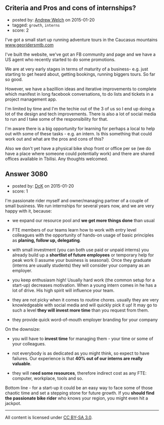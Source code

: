 ## Criteria and Pros and cons of internships?

- posted by: [Andrew Welch](https://stackexchange.com/users/112525/andrew-welch) on 2015-01-20
- tagged: `growth`, `interns`
- score: 2

I've got a small start  up running adventure tours in the Caucasus mountains www.georidersmtb.com

I've built the website, we've got an FB community and page and we have a US agent who recently started to do some promotions. 

We are at very early stages in terms of maturity of a business-  e.g. just starting to get heard about, getting bookings, running biggers tours. So far so good.

However, we have a bazillion ideas and iterative improvements to complete which manifest in long facebook conversations, to do lists and tickets in a project management app. 

I'm limited by time and I'm the techie out of the 3 of us so I end up doing a lot of the design and tech improvements. There is also a lot of social media to run and I take some of the responsibility for that. 

I'm aware there is a big opportunity for learning for perhaps a local to help out with some of these tasks - e.g. an intern. Is this something that could work out and what are the pros and cons of this? 

Also we don't yet have a physical bike shop front or office per se (we do have a place where someone could potentially work) and there are shared offices available in Tbilisi. Any thoughts welcomed.


## Answer 3080

- posted by: [DcK](https://stackexchange.com/users/5583155/dck) on 2015-01-20
- score: 1

I'm passionate rider myself and owner/managing partner of a couple of small business. 
We run internships for several years now, and we are very happy with it, because:

 - we expand our resource pool and **we get more things done** than usual

 - FTE members of our teams learn how to work with entry level colleagues with the opportunity of hands-on usage of basic principles as **planing, follow up, delegating**.
 - with small investment (you can both use paid or unpaid interns) you already build up a **shortlist of future employees** or temporary help for peak work (I assume your business is seasonal). Once they graduate (interns are usually students) they will consider your company as an employer.
 - you keep enthusiasm high! Usually hard work (the common setup for a start-up) decreases motivation. When a young intern comes in he has a lot of drive. His high spirit will influence your team. 

 - they are not picky when it comes to routine chores. 
usually they are very knowledgeable with social media and will quickly pick it up! It may go to such a level **they will invest more time** than you request from them.
 - they provide quick word-of-mouth employer branding for your company

On the downsize:

 - you will have to **invest time** for managing them - your time or some of your colleagues.

 - not everybody is as dedicated as you might think, so expect to have failures. Our experience is that **40% out of our interns are really valuable**. 

 - they will n**eed some resources**, therefore indirect cost as any FTE: computer, workplace, tools and so.   

Bottom line - for a start-up it could be an easy way to face some of those chaotic time and set a stepping stone for future growth. 
If you **should find the passionate bike rider** who knows your region, you might even hit a jackpot.  






---

All content is licensed under [CC BY-SA 3.0](https://creativecommons.org/licenses/by-sa/3.0/).
